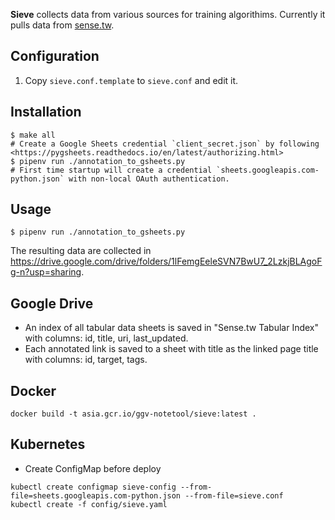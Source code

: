 
**Sieve** collects data from various sources for training algorithims.  Currently it pulls data from [sense.tw](https://sense.tw).

## Configuration

1. Copy `sieve.conf.template` to `sieve.conf` and edit it.

## Installation

```
$ make all
# Create a Google Sheets credential `client_secret.json` by following <https://pygsheets.readthedocs.io/en/latest/authorizing.html>
$ pipenv run ./annotation_to_gsheets.py
# First time startup will create a credential `sheets.googleapis.com-python.json` with non-local OAuth authentication.
```

## Usage

```
$ pipenv run ./annotation_to_gsheets.py
```

The resulting data are collected in <https://drive.google.com/drive/folders/1lFemgEeleSVN7BwU7_2LzkjBLAgoFg-n?usp=sharing>.

## Google Drive

* An index of all tabular data sheets is saved in "Sense.tw Tabular Index" with columns: id, title, uri, last_updated.
* Each annotated link is saved to a sheet with title as the linked page title with columns: id, target, tags.

## Docker

```
docker build -t asia.gcr.io/ggv-notetool/sieve:latest .
```

## Kubernetes

* Create ConfigMap before deploy
```
kubectl create configmap sieve-config --from-file=sheets.googleapis.com-python.json --from-file=sieve.conf
kubectl create -f config/sieve.yaml
```
